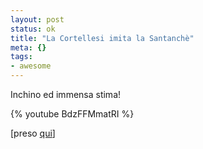 ```yaml
--- 
layout: post
status: ok
title: "La Cortellesi imita la Santanchè"
meta: {}
tags: 
- awesome
---
```

Inchino ed immensa stima!  
  
{% youtube BdzFFMmatRI %}  
  
[preso [qui](http://www.nondiremaivideo.com/2008/03/paola-cortellesi-imita-daniela-santanche-a-parla-con-me.html)]  
  
 
